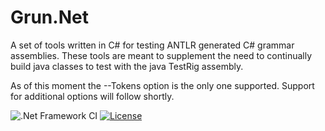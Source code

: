 # Grun.Net

A set of tools written in C# for testing ANTLR generated C# grammar assemblies. 
These tools are meant to supplement the need to continually build java classes to test with the java TestRig assembly.

As of this moment the --Tokens option is the only one supported.  Support for additional options will follow shortly.

![.Net Framework CI](https://github.com/wiredwiz/Grun.Net/workflows/.Net%20Framework%20CI/badge.svg)
[![License](https://img.shields.io/badge/license-BSD-blue.svg)](https://raw.githubusercontent.com/antlr/antlr4/master/LICENSE.txt)
